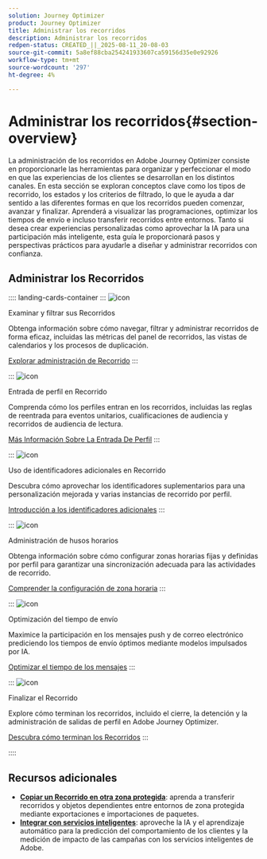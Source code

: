 ```yaml
---
solution: Journey Optimizer
product: Journey Optimizer
title: Administrar los recorridos
description: Administrar los recorridos
redpen-status: CREATED_||_2025-08-11_20-08-03
source-git-commit: 5a8ef88cba254241933607ca59156d35e0e92926
workflow-type: tm+mt
source-wordcount: '297'
ht-degree: 4%

---
```



# Administrar los recorridos{#section-overview}

La administración de los recorridos en Adobe Journey Optimizer consiste en proporcionarle las herramientas para organizar y perfeccionar el modo en que las experiencias de los clientes se desarrollan en los distintos canales. En esta sección se exploran conceptos clave como los tipos de recorrido, los estados y los criterios de filtrado, lo que le ayuda a dar sentido a las diferentes formas en que los recorridos pueden comenzar, avanzar y finalizar. Aprenderá a visualizar las programaciones, optimizar los tiempos de envío e incluso transferir recorridos entre entornos. Tanto si desea crear experiencias personalizadas como aprovechar la IA para una participación más inteligente, esta guía le proporcionará pasos y perspectivas prácticos para ayudarle a diseñar y administrar recorridos con confianza.

## Administrar los Recorridos

:::: landing-cards-container
:::
![icon](https://cdn.experienceleague.adobe.com/icons/list-check.svg?lang=es)

Examinar y filtrar sus Recorridos

Obtenga información sobre cómo navegar, filtrar y administrar recorridos de forma eficaz, incluidas las métricas del panel de recorridos, las vistas de calendarios y los procesos de duplicación.

[Explorar administración de Recorrido](../using/building-journeys/journey-ui.md)
:::

:::
![icon](https://cdn.experienceleague.adobe.com/icons/circle-play.svg?lang=es)

Entrada de perfil en Recorrido

Comprenda cómo los perfiles entran en los recorridos, incluidas las reglas de reentrada para eventos unitarios, cualificaciones de audiencia y recorridos de audiencia de lectura.

[Más Información Sobre La Entrada De Perfil](../using/building-journeys/entry-management.md)
:::

:::
![icon](https://cdn.experienceleague.adobe.com/icons/bullseye.svg?lang=es)

Uso de identificadores adicionales en Recorrido

Descubra cómo aprovechar los identificadores suplementarios para una personalización mejorada y varias instancias de recorrido por perfil.

[Introducción a los identificadores adicionales](../using/building-journeys/supplemental-identifier.md)
:::

:::
![icon](https://cdn.experienceleague.adobe.com/icons/gear.svg?lang=es)

Administración de husos horarios

Obtenga información sobre cómo configurar zonas horarias fijas y definidas por perfil para garantizar una sincronización adecuada para las actividades de recorrido.

[Comprender la configuración de zona horaria](../using/building-journeys/timezone-management.md)
:::

:::
![icon](https://cdn.experienceleague.adobe.com/icons/chart-line.svg?lang=es)

Optimización del tiempo de envío

Maximice la participación en los mensajes push y de correo electrónico prediciendo los tiempos de envío óptimos mediante modelos impulsados por IA.

[Optimizar el tiempo de los mensajes](../using/building-journeys/send-time-optimization.md)
:::

:::
![icon](https://cdn.experienceleague.adobe.com/icons/circle-play.svg?lang=es)

Finalizar el Recorrido

Explore cómo terminan los recorridos, incluido el cierre, la detención y la administración de salidas de perfil en Adobe Journey Optimizer.

[Descubra cómo terminan los Recorridos](../using/building-journeys/end-journey.md)
:::

::::


## Recursos adicionales

- **[Copiar un Recorrido en otra zona protegida](../using/building-journeys/copy-to-sandbox.md)**: aprenda a transferir recorridos y objetos dependientes entre entornos de zona protegida mediante exportaciones e importaciones de paquetes.
- **[Integrar con servicios inteligentes](../using/building-journeys/ai-services-overview.md)**: aproveche la IA y el aprendizaje automático para la predicción del comportamiento de los clientes y la medición de impacto de las campañas con los servicios inteligentes de Adobe.
